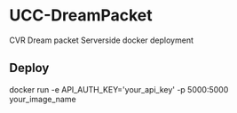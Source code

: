 #  UCC-DreamPacket
 CVR Dream packet Serverside docker deployment
## Deploy 
 docker run -e API_AUTH_KEY='your_api_key' -p 5000:5000 your_image_name
